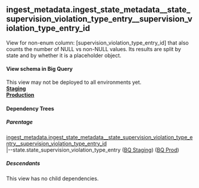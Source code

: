 ## ingest_metadata.ingest_state_metadata__state_supervision_violation_type_entry__supervision_violation_type_entry_id
View for non-enum column: [supervision_violation_type_entry_id]
 that also counts the number of NULL vs non-NULL values. Its results are split by state
 and by whether it is a placeholder object.

#### View schema in Big Query
This view may not be deployed to all environments yet.<br/>
[**Staging**](https://console.cloud.google.com/bigquery?pli=1&p=recidiviz-staging&page=table&project=recidiviz-staging&d=ingest_metadata&t=ingest_state_metadata__state_supervision_violation_type_entry__supervision_violation_type_entry_id)
<br/>
[**Production**](https://console.cloud.google.com/bigquery?pli=1&p=recidiviz-123&page=table&project=recidiviz-123&d=ingest_metadata&t=ingest_state_metadata__state_supervision_violation_type_entry__supervision_violation_type_entry_id)
<br/>

#### Dependency Trees

##### Parentage
[ingest_metadata.ingest_state_metadata\__state_supervision_violation_type_entry\__supervision_violation_type_entry_id](../ingest_metadata/ingest_state_metadata__state_supervision_violation_type_entry__supervision_violation_type_entry_id.md) <br/>
|--state.state_supervision_violation_type_entry ([BQ Staging](https://console.cloud.google.com/bigquery?pli=1&p=recidiviz-staging&page=table&project=recidiviz-staging&d=state&t=state_supervision_violation_type_entry)) ([BQ Prod](https://console.cloud.google.com/bigquery?pli=1&p=recidiviz-123&page=table&project=recidiviz-123&d=state&t=state_supervision_violation_type_entry)) <br/>


##### Descendants
This view has no child dependencies.
